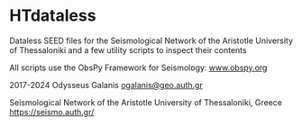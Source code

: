 # HTdataless
Dataless SEED files for the Seismological Network of the Aristotle University of Thessaloniki
and a few utility scripts to inspect their contents

All scripts use the ObsPy Framework for Seismology: www.obspy.org

2017-2024 Odysseus Galanis ogalanis@geo.auth.gr

Seismological Network of the Aristotle University of Thessaloniki, Greece
https://seismo.auth.gr/
